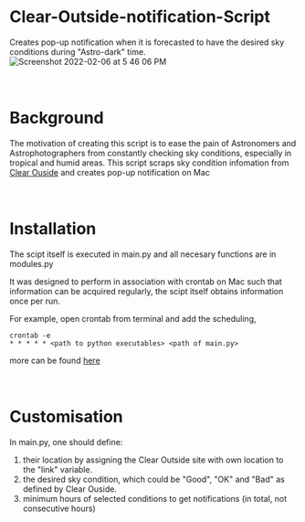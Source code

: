 # Clear-Outside-notification-Script
Creates pop-up notification when it is forecasted to have the desired sky conditions during "Astro-dark" time.
![Screenshot 2022-02-06 at 5 46 06 PM](https://user-images.githubusercontent.com/71583394/152676503-3b3bf3f9-b468-43ae-95b6-8012c5c11aad.png)</br></br></br>

# Background
The motivation of creating this script is to ease the pain of Astronomers and Astrophotographers from constantly checking sky conditions, especially in tropical and humid areas. This script scraps sky condition infomation from [Clear Ouside](https://clearoutside.com/forecast/50.7/-3.52) and creates pop-up notification on Mac</br></br></br>

# Installation
The scipt itself is executed in main.py and all necesary functions are in modules.py

It was designed to perform in association with crontab on Mac such that information can be acquired regularly, the scipt itself obtains information once per run.

For example, 
open crontab from terminal and add the scheduling,
```
crontab -e
* * * * * <path to python executables> <path of main.py>
```
more can be found [here](https://www.adminschoice.com/crontab-quick-reference)</br></br></br>

# Customisation

In main.py, one should define:
1. their location by assigning the Clear Outside site with own location to the "link" variable.</br>
2. the desired sky condition, which could be "Good", "OK" and "Bad" as defined by Clear Ouside.</br>
3. minimum hours of selected conditions to get notifications (in total, not consecutive hours)
